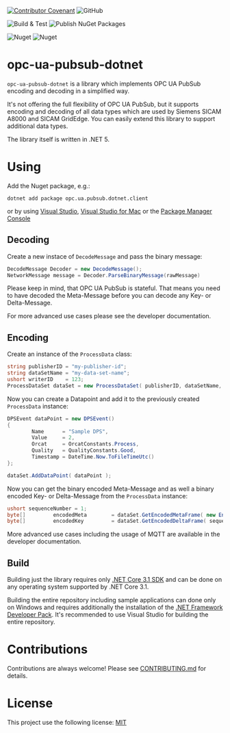 [![Contributor Covenant](https://img.shields.io/badge/Contributor%20Covenant-v2.0%20adopted-ff69b4.svg)](code_of_conduct.md)
![GitHub](https://img.shields.io/github/license/siemens/opc-ua-pubsub-dotnet)

![Build & Test](https://github.com/siemens/opc-ua-pubsub-dotnet/workflows/Build%20&%20Test/badge.svg?branch=main)
![Publish NuGet Packages](https://github.com/siemens/opc-ua-pubsub-dotnet/workflows/Publish%20NuGet%20Packages/badge.svg)

![Nuget](https://img.shields.io/nuget/v/opc.ua.pubsub.dotnet.binary?label=binary&logo=nuget)
![Nuget](https://img.shields.io/nuget/v/opc.ua.pubsub.dotnet.client?label=client&logo=nuget)

# opc-ua-pubsub-dotnet
`opc-ua-pubsub-dotnet` is a library which implements OPC UA PubSub encoding and decoding in a simplified way.

It's not offering the full flexibility of OPC UA PubSub, but it supports encoding and decoding of all data types which are used by Siemens SICAM A8000 and SICAM GridEdge. You can easily extend this library to support additional data types.

The library itself is written in .NET 5.

# Using

Add the Nuget package, e.g.:
```shell
dotnet add package opc.ua.pubsub.dotnet.client
```
or by using [Visual Studio](https://docs.microsoft.com/en-us/nuget/consume-packages/install-use-packages-visual-studio), [Visual Studio for Mac](https://docs.microsoft.com/en-us/visualstudio/mac/nuget-walkthrough?toc=%2Fnuget%2Ftoc.json&view=vsmac-2019) or the [Package Manager Console](https://docs.microsoft.com/en-us/nuget/consume-packages/install-use-packages-powershell)


## Decoding

Create a new instace of `DecodeMessage` and pass the binary message:
```csharp
DecodeMessage Decoder = new DecodeMessage();
NetworkMessage message = Decoder.ParseBinaryMessage(rawMessage)
```
Please keep in mind, that OPC UA PubSub is stateful. That means you need to have decoded the Meta-Message before you can decode any Key- or Delta-Message.

For more advanced use cases please see the developer documentation.

## Encoding

Create an instance of the `ProcessData` class:
```csharp
string publisherID = "my-publisher-id";
string dataSetName = "my-data-set-name";
ushort writerID    = 123;
ProcessDataSet dataSet = new ProcessDataSet( publisherID, dataSetName, writerID, ProcessDataSet.DataSetType.TimeSeries );
```

Now you can create a Datapoint and add it to the previously created `ProcessData` instance:
```csharp
DPSEvent dataPoint = new DPSEvent()
{
        Name      = "Sample DPS",
        Value     = 2,
        Orcat     = OrcatConstants.Process,
        Quality   = QualityConstants.Good,
        Timestamp = DateTime.Now.ToFileTimeUtc()
};

dataSet.AddDataPoint( dataPoint );
```

Now you can get the binary encoded Meta-Message and as well a binary encoded Key- or Delta-Message from the `ProcessData` instance:

```csharp
ushort sequenceNumber = 1;
byte[]         encodedMeta        = dataSet.GetEncodedMetaFrame( new EncodingOptions(), sequenceNumber++ );
byte[]         encodedKey         = dataSet.GetEncodedDeltaFrame( sequenceNumber++ );
```

More advanced use cases including the usage of MQTT are available in the developer documentation.

## Build
Building just the library requires only [.NET Core 3.1 SDK](https://dotnet.microsoft.com/download/dotnet-core/3.1) and can be done on any operating system supported by .NET Core 3.1.

Building the entire repository including sample applications can done only on Windows and requires additionally the installation of the [.NET Framework Developer Pack](https://dotnet.microsoft.com/download/dotnet-framework/thank-you/net48-developer-pack-offline-installer).
It's recommended to use Visual Studio for building the entire repository.

# Contributions
Contributions are always welcome! Please see [CONTRIBUTING.md](CONTRIBUTING.md) for details.

# License

This project use the following license: [MIT](LICENSE.md)
